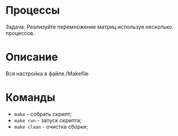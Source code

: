 # Процессы

Задача: Реализуйте перемножение матриц используя несколько процессов.

# Описание

Вся настройка в файле./Makefile

# Команды

- `make` - собрать скрипт;
- `make run` - запуск скрипта;
- `make clean` - очистка сборки;
